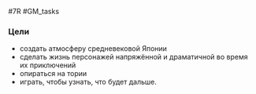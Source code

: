 #7R #GM_tasks

### Цели
- создать атмосферу средневековой Японии
- сделать жизнь персонажей напряжённой и драматичной во время их приключений
- опираться на тории
- играть, чтобы узнать, что будет дальше.